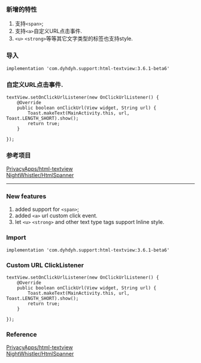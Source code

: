 ### 新增的特性
1. 支持`<span>`;  
2. 支持`<a>`自定义URL点击事件.  
3. `<u>` `<strong>`等等其它文字类型的标签也支持style.  

### 导入
```
implementation 'com.dyhdyh.support:html-textview:3.6.1-beta6'
```
### 自定义URL点击事件.  
```
textView.setOnClickUrlListener(new OnClickUrlListener() {
    @Override
    public boolean onClickUrl(View widget, String url) {
        Toast.makeText(MainActivity.this, url, Toast.LENGTH_SHORT).show();
        return true;
    }

});
```
### 参考项目
[PrivacyApps/html-textview](https://github.com/PrivacyApps/html-textview)  
[NightWhistler/HtmlSpanner](https://github.com/NightWhistler/HtmlSpanner)

***

### New features
1. added support for `<span>`;  
2. added `<a>` url custom click event.  
3. let `<u>` `<strong>` and other text type tags support Inline style.  

### Import
```
implementation 'com.dyhdyh.support:html-textview:3.6.1-beta6'
```
### Custom URL ClickListener
```
textView.setOnClickUrlListener(new OnClickUrlListener() {
    @Override
    public boolean onClickUrl(View widget, String url) {
        Toast.makeText(MainActivity.this, url, Toast.LENGTH_SHORT).show();
        return true;
    }

});
```

### Reference
[PrivacyApps/html-textview](https://github.com/PrivacyApps/html-textview)  
[NightWhistler/HtmlSpanner](https://github.com/NightWhistler/HtmlSpanner)
